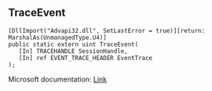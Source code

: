 ## TraceEvent

```
[DllImport("Advapi32.dll", SetLastError = true)][return: MarshalAs(UnmanagedType.U4)]
public static extern uint TraceEvent(
   [In] TRACEHANDLE SessionHandle,
   [In] ref EVENT_TRACE_HEADER EventTrace
);
```

Microsoft documentation: [Link](https://learn.microsoft.com/en-us/windows/win32/api/evntrace/nf-evntrace-traceevent)
